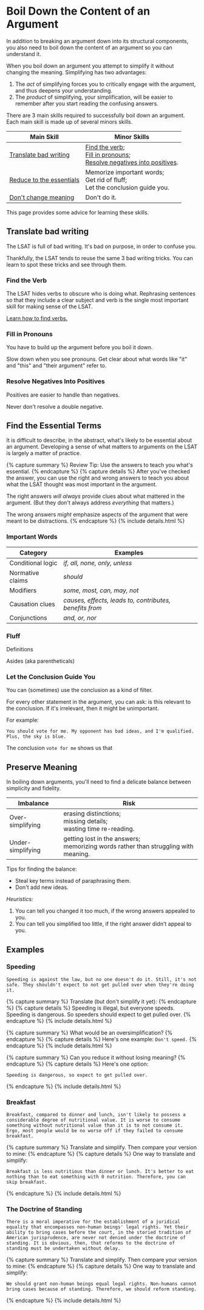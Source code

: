 # Boil Down the Content of an Argument

In addition to breaking an argument down into its structural components, you also need to boil down the content of an argument so you can understand it.

When you boil down an argument you attempt to simplify it without changing the meaning. Simplifying has two advantages:

1. The *act* of simplifying forces you to critically engage with the argument, and thus deepens your understanding.
2. The *product* of simplifying, your simplification, will be easier to remember after you start reading the confusing answers.

There are 3 main skills required to successfully boil down an argument. Each main skill is made up of several minors skills.

Main Skill | Minor Skills
-- | -- 
[Translate bad writing](#translate-bad-writing) | [Find the verb][verbs]; <br> [Fill in pronouns](#fill-in-pronouns); <br> [Resolve negatives into positives](#resolve-negatives-into-positives).
[Reduce to the essentials](#find-the-essential-terms) | Memorize important words; <br>Get rid of fluff; <br>Let the conclusion guide you.
[Don't change meaning](#preserve-the-meaning) | Don't do it.

This page provides some advice for learning these skills.

## Translate bad writing

The LSAT is full of bad writing. It's bad on purpose, in order to confuse you.

Thankfully, the LSAT tends to reuse the same 3 bad writing tricks. You can learn to spot these tricks and see through them.

### Find the Verb

The LSAT hides verbs to obscure who is doing what. Rephrasing sentences so that they include a clear subject and verb is the single most important skill for making sense of the LSAT.

[Learn how to find verbs.](verbs)

### Fill in Pronouns

You have to build up the argument before you boil it down.

Slow down when you see pronouns. Get clear about what words like "it" and "this" and "their argument" refer to.

### Resolve Negatives Into Positives

Positives are easier to handle than negatives.

Never don't resolve a double negative.

## Find the Essential Terms

It is difficult to describe, in the abstract, what's likely to be essential about an argument. Developing a sense of what matters to arguments on the LSAT is largely a matter of practice.

{% capture summary %}
Review Tip: Use the answers to teach you what's essential.
{% endcapture %}
{% capture details %}
After you've checked the answer, you can use the right and wrong answers to teach you about what the LSAT thought was most important in the argument.

The right answers *will always* provide clues about what mattered in the argument. (But they don't always address *everything* that matters.)

The wrong answers *might* emphasize aspects of the argument that were meant to be distractions.
{% endcapture %}
{% include details.html %}

### Important Words

Category | Examples
-- | --
Conditional logic | *if, all, none, only, unless*
Normative claims | *should*
Modifiers | *some, most, can, may, not*
Causation clues | *causes, effects, leads to, contributes, benefits from*
Conjunctions | *and, or, nor*

### Fluff

Definitions

Asides (aka parentheticals) 

### Let the Conclusion Guide You

You can (sometimes) use the conclusion as a kind of filter.

For every other statement in the argument, you can ask: is this relevant to the conclusion. If it's irrelevant, then it might be unimportant.

For example:

    You should vote for me. My opponent has bad ideas, and I'm qualified. Plus, the sky is blue.

The conclusion `vote for me` shows us that 

## Preserve Meaning

In boiling down arguments, you'll need to find a delicate balance between simplicity and fidelity.

Imbalance | Risk
-- | --
Over-simplifying | erasing distinctions; <br>missing details; <br>wasting time re-reading.
Under-simplifying | getting lost in the answers; <br>memorizing words rather than struggling with meaning.

Tips for finding the balance:
- Steal key terms instead of paraphrasing them.
- Don't add new ideas.

*Heuristics:* 
1. You can tell you changed it too much, if the wrong answers appealed to you.
2. You can tell you simplified too little, if the right answer didn't appeal to you.

## Examples

### Speeding

    Speeding is against the law, but no one doesn't do it. Still, it's not safe. They shouldn't expect to not get pulled over when they're doing it.

{% capture summary %}
Translate (but don't simplify it yet):
{% endcapture %}
{% capture details %}
    Speeding is illegal, but everyone speeds. Speeding is dangerous. So speeders should expect to get pulled over.
{% endcapture %}
{% include details.html %}

{% capture summary %}
What would be an oversimplification?
{% endcapture %}
{% capture details %}
Here's one example: `Don't speed.`
{% endcapture %}
{% include details.html %}

{% capture summary %}
Can you reduce it without losing meaning?
{% endcapture %}
{% capture details %}
Here's one option:

    Speeding is dangerous, so expect to get pulled over.
{% endcapture %}
{% include details.html %}

### Breakfast

    Breakfast, compared to dinner and lunch, isn't likely to possess a considerable degree of nutritional value. It is worse to consume something without nutritional value than it is to not consume it. Ergo, most people would be no worse off if they failed to consume breakfast.

{% capture summary %}
Translate and simplify. Then compare your version to mine:
{% endcapture %}
{% capture details %}
One way to translate and simplify:

    Breakfast is less nutritious than dinner or lunch. It's better to eat nothing than to eat something with 0 nutrition. Therefore, you can skip breakfast.
{% endcapture %}
{% include details.html %}

### The Doctrine of Standing

    There is a moral imperative for the establishment of a juridical equality that encompasses non-human beings' legal rights. Yet their ability to bring cases before the court, in the storied tradition of American jurisprudence, are never not denied under the doctrine of standing. It is obvious, then, that reforms to the doctrine of standing must be undertaken without delay.

{% capture summary %}
Translate and simplify. Then compare your version to mine:
{% endcapture %}
{% capture details %}
One way to translate and simplify:

    We should grant non-human beings equal legal rights. Non-humans cannot bring cases because of standing. Therefore, we should reform standing.
{% endcapture %}
{% include details.html %}

[verbs]: verbs.html
